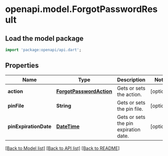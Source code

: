 # openapi.model.ForgotPasswordResult

## Load the model package
```dart
import 'package:openapi/api.dart';
```

## Properties
Name | Type | Description | Notes
------------ | ------------- | ------------- | -------------
**action** | [**ForgotPasswordAction**](ForgotPasswordAction.md) | Gets or sets the action. | [optional] 
**pinFile** | **String** | Gets or sets the pin file. | [optional] 
**pinExpirationDate** | [**DateTime**](DateTime.md) | Gets or sets the pin expiration date. | [optional] 

[[Back to Model list]](../README.md#documentation-for-models) [[Back to API list]](../README.md#documentation-for-api-endpoints) [[Back to README]](../README.md)



